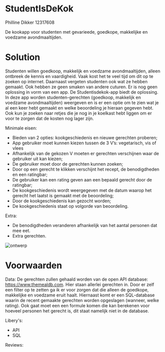 # StudentIsDeKok 
Philline Dikker 12317608

De kookapp voor studenten met gevarieede, goedkope, makkelijke en voedzame avondmaaltijden. 

# Solution 
Studenten willen goedkoop, makkelijk en voedzame avondmaaltijden, alleen ontbreek de kennis en vaardigheid. Vaak kost het te veel tijd om dit op te zoeken op internet. Daarnaast vergeten studenten ook wat ze hebben gemaakt. Ook hebben ze geen smaken van andere cuturen. Er is nog geen oplossing in vorm van een app. De Studentisdekok-app biedt de oplossing. In deze app worden studenten-gerechten (goedkoop, makkelijk en voedzame avondmaaltijden) weergeven en is er een optie om te zien wat je al een keer hebt gemaakt en welke beoordeling je hieraan gegeven hebt. Ook kun je zoeken naar retjes die je nog in je koelkast hebt liggen om er voor te zorgen dat de kosten nog lager zijn. 

Minimale eisen:
-	Bieden van 2 opties: kookgeschiedenis en nieuwe gerechten proberen;
-	App gebruiker moet kunnen kiezen tussen de 3 V’s: vegetarisch, vis of vlees
-	Afhankelijk van de gekozen V moeten er gerechten verschijnen waar de gebruiker uit kan kiezen;
-	De gebruiker moet door de gerechten kunnen zoeken;
-	Door op een gerecht te klikken verschijnt het recept, de benodigdheden en een ratingbar;
- De gebruiker kan een rating geven aan een bepaald gerecht door de ratingbar;
-	De kookgeschiedenis wordt weergegeven met de datum waarop het gerecht het laatst is gemaakt met de beoordeling;
-	Door de kookgeschiedenis kan gezocht worden;
-	De kookgeschiedenis staat op volgorde van beoordeling.

Extra:
-	De benodigdheden veranderen afhankelijk van het aantal personen dat mee eet.
- Extra gerechten. 


![ontwerp](https://user-images.githubusercontent.com/43133057/48567161-b3c16a00-e8fc-11e8-968d-9a40754e775c.png)

# Voorwaarden 

Data:
De gerechten zullen gehaald worden van de open API database: https://www.themealdb.com. Hier staan allerlei gerechten in. Door er zelf een filter op te zetten ga ik er voor zorgen dat die alleen de goedkope, makkelijke en voedzame eruit haalt. 
Hiernaast komt er een SQL-database waarin de recent gemaakte gerechten worden opgeslagen (wanneer, welke rating). Ook gaat moet een een formule komen die kan berekenen voor hoeveel personen het gerecht is, dit staat namelijk niet in de database. 

Libery's:
- API
- SQL 

Reviews: 






